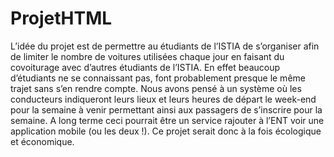 # ProjetHTML
L’idée du projet est de permettre au étudiants de l’ISTIA de s’organiser afin de limiter le nombre de voitures utilisées chaque jour en faisant du covoiturage avec d’autres étudiants de l’ISTIA. 
En effet beaucoup d’étudiants ne se connaissant pas, font probablement presque le même trajet sans s’en rendre compte. 
Nous avons pensé à un système où les conducteurs indiqueront leurs lieux et leurs heures de départ le week-end pour la semaine à venir permettant ainsi aux passagers de s’inscrire pour la semaine.
A long terme ceci pourrait être un service rajouter à l’ENT voir une application mobile (ou les deux !).
Ce projet serait donc à la fois écologique et économique.

